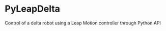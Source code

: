 PyLeapDelta
===========

Control of a delta robot using a Leap Motion controller through Python API
